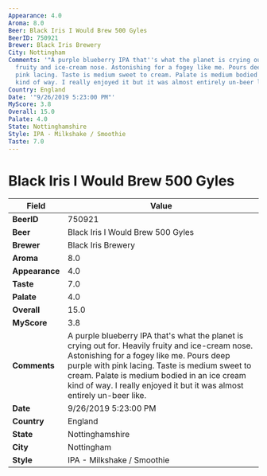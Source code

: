 ```yaml
---
Appearance: 4.0
Aroma: 8.0
Beer: Black Iris I Would Brew 500 Gyles
BeerID: 750921
Brewer: Black Iris Brewery
City: Nottingham
Comments: '"A purple blueberry IPA that''s what the planet is crying out for. Heavily
  fruity and ice-cream nose. Astonishing for a fogey like me. Pours deep purple with
  pink lacing. Taste is medium sweet to cream. Palate is medium bodied in an ice cream
  kind of way. I really enjoyed it but it was almost entirely un-beer like."'
Country: England
Date: '"9/26/2019 5:23:00 PM"'
MyScore: 3.8
Overall: 15.0
Palate: 4.0
State: Nottinghamshire
Style: IPA - Milkshake / Smoothie
Taste: 7.0
---
```


# Black Iris I Would Brew 500 Gyles

| Field         | Value |
|---------------|-------|
| **BeerID** | 750921 |
| **Beer** | Black Iris I Would Brew 500 Gyles |
| **Brewer** | Black Iris Brewery |
| **Aroma** | 8.0 |
| **Appearance** | 4.0 |
| **Taste** | 7.0 |
| **Palate** | 4.0 |
| **Overall** | 15.0 |
| **MyScore** | 3.8 |
| **Comments** | A purple blueberry IPA that's what the planet is crying out for. Heavily fruity and ice-cream nose. Astonishing for a fogey like me. Pours deep purple with pink lacing. Taste is medium sweet to cream. Palate is medium bodied in an ice cream kind of way. I really enjoyed it but it was almost entirely un-beer like. |
| **Date** | 9/26/2019 5:23:00 PM |
| **Country** | England |
| **State** | Nottinghamshire |
| **City** | Nottingham |
| **Style** | IPA - Milkshake / Smoothie |
